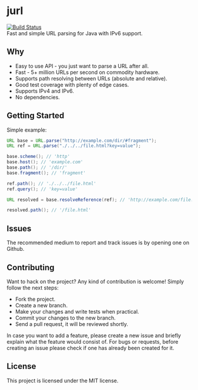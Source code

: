 # jurl
[![Build Status](https://travis-ci.org/anthonynsimon/jurl.svg?branch=master)](https://travis-ci.org/anthonynsimon/jurl/builds)  
Fast and simple URL parsing for Java with IPv6 support.

## Why
- Easy to use API - you just want to parse a URL after all.
- Fast - 5+ million URLs per second on commodity hardware.
- Supports path resolving between URLs (absolute and relative).
- Good test coverage with plenty of edge cases.
- Supports IPv4 and IPv6.
- No dependencies.

## Getting Started

Simple example:
```java
URL base = URL.parse("http://example.com/dir/#fragment");
URL ref = URL.parse("./../../file.html?key=value");

base.scheme(); // 'http'
base.host(); // 'example.com'
base.path(); // '/dir/'
base.fragment(); // 'fragment'

ref.path(); // './../../file.html'
ref.query(); // 'key=value'

URL resolved = base.resolveReference(ref); // 'http://example.com/file.html?key=value'

resolved.path(); // '/file.html'
```

## Issues

The recommended medium to report and track issues is by opening one on Github.

## Contributing

Want to hack on the project? Any kind of contribution is welcome! Simply follow the next steps:

- Fork the project.
- Create a new branch.
- Make your changes and write tests when practical.
- Commit your changes to the new branch.
- Send a pull request, it will be reviewed shortly.

In case you want to add a feature, please create a new issue and briefly explain what the feature would consist of. For bugs or requests, before creating an issue please check if one has already been created for it.

## License

This project is licensed under the MIT license.
